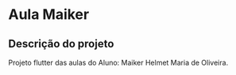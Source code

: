 # Aula Maiker
## Descrição do projeto
Projeto flutter das aulas do Aluno: Maiker Helmet Maria de Oliveira.




